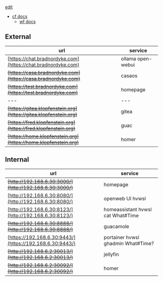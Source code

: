 [edit](https://github.com/2cld/cf/edit/master/README.md)

- [cf docs](./docs/)
  - [wf docs](./docs/wf)

## External

| url | service |
|---|---|
| [https://chat.bradnordyke.com](https://chat.bradnordyke.com) | ollama open-webui |
| ~~[https://casa.bradnordyke.com](https://casa.bradnordyke.com)~~ | casaos |
| ~~[https://test.bradnordyke.com](https://test.bradnordyke.com)~~ | homepage |
|---|---|
| ~~[https://gitea.klopfenstein.org](https://gitea.klopfenstein.org)~~ | gitea |
| ~~[https://fred.klopfenstein.org](https://fred.klopfenstein.org)~~ | guac |
| ~~[https://home.klopfenstein.org](https://home.klopfenstein.org)~~ | homer |

## Internal

| url | service |
|---|---|
| ~~[http://192.168.6.30:3000/](http://192.168.6.30:3000/)~~ | homepage |
| [http://192.168.6.30:8080/](http://192.168.6.30:8080/) | openweb UI hvwsl |
| [http://192.168.6.30:8123/](http://192.168.6.30:8123/) | homeassistant hvwsl cat What#Time |
| ~~[http://192.168.6.30:8888/](http://192.168.6.30:8888/)~~ | guacamole |
| [https://192.168.6.30:9443/](https://192.168.6.30:9443/) | portainer hvwsl ghadmin What#Time? |
| ~~[http://192.168.6.2:30013/](http://192.168.6.2:30013/)~~ | jellyfin |
| ~~[http://192.168.6.2:30092/](http://192.168.6.2:30092/)~~ | homer |


